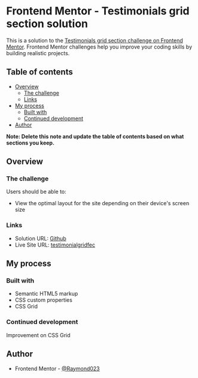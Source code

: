 # Frontend Mentor - Testimonials grid section solution

This is a solution to the [Testimonials grid section challenge on Frontend Mentor](https://www.frontendmentor.io/challenges/testimonials-grid-section-Nnw6J7Un7). Frontend Mentor challenges help you improve your coding skills by building realistic projects. 

## Table of contents

- [Overview](#overview)
  - [The challenge](#the-challenge)
  - [Links](#links)
- [My process](#my-process)
  - [Built with](#built-with)
  - [Continued development](#continued-development)
- [Author](#author)

**Note: Delete this note and update the table of contents based on what sections you keep.**

## Overview

### The challenge

Users should be able to:

- View the optimal layout for the site depending on their device's screen size

### Links

- Solution URL: [Github](https://github.com/Raymond023/Testimonial-grid)
- Live Site URL: [testimonialgridfec](https://testimonialgridfec.netlify.app)

## My process

### Built with

- Semantic HTML5 markup
- CSS custom properties
- CSS Grid


### Continued development

Improvement on CSS Grid

## Author

- Frontend Mentor - [@Raymond023](https://www.frontendmentor.io/profile/Raymond023)
